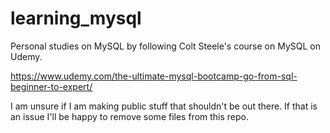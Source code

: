 # learning_mysql
Personal studies on MySQL by following Colt Steele's course on MySQL on Udemy.

https://www.udemy.com/the-ultimate-mysql-bootcamp-go-from-sql-beginner-to-expert/

I am unsure if I am making public stuff that shouldn't be out there.
If that is an issue I'll be happy to remove some files from this repo.
